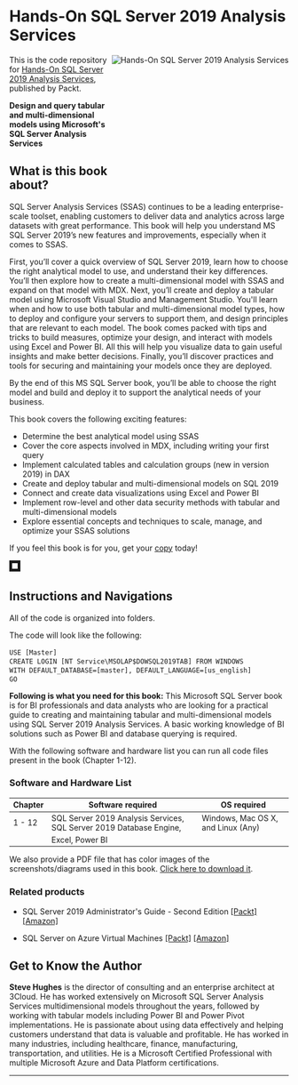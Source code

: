 # Hands-On SQL Server 2019 Analysis Services

<a href="https://www.packtpub.com/product/hands-on-sql-server-2019-analysis-services/9781800204768?utm_source=github&utm_medium=repository&utm_campaign=9781800204768"><img src="https://static.packt-cdn.com/products/9781800204768/cover/smaller" alt="Hands-On SQL Server 2019 Analysis Services" height="256px" align="right"></a>

This is the code repository for [Hands-On SQL Server 2019 Analysis Services](https://www.packtpub.com/product/hands-on-sql-server-2019-analysis-services/9781800204768?utm_source=github&utm_medium=repository&utm_campaign=9781800208919), published by Packt.

**Design and query tabular and multi-dimensional models using Microsoft's SQL Server Analysis Services**

## What is this book about?
SQL Server Analysis Services (SSAS) continues to be a leading enterprise-scale toolset, enabling customers to deliver data and analytics across large datasets with great performance. This book will help you understand MS SQL Server 2019’s new features and improvements, especially when it comes to SSAS.

First, you’ll cover a quick overview of SQL Server 2019, learn how to choose the right analytical model to use, and understand their key differences. You’ll then explore how to create a multi-dimensional model with SSAS and expand on that model with MDX. Next, you’ll create and deploy a tabular model using Microsoft Visual Studio and Management Studio. You'll learn when and how to use both tabular and multi-dimensional model types, how to deploy and configure your servers to support them, and design principles that are relevant to each model. The book comes packed with tips and tricks to build measures, optimize your design, and interact with models using Excel and Power BI. All this will help you visualize data to gain useful insights and make better decisions. Finally, you’ll discover practices and tools for securing and maintaining your models once they are deployed.

By the end of this MS SQL Server book, you’ll be able to choose the right model and build and deploy it to support the analytical needs of your business.

This book covers the following exciting features: 
* Determine the best analytical model using SSAS
* Cover the core aspects involved in MDX, including writing your first query
* Implement calculated tables and calculation groups (new in version 2019) in DAX
* Create and deploy tabular and multi-dimensional models on SQL 2019
* Connect and create data visualizations using Excel and Power BI
* Implement row-level and other data security methods with tabular and multi-dimensional models
* Explore essential concepts and techniques to scale, manage, and optimize your SSAS solutions

If you feel this book is for you, get your [copy](https://www.amazon.com/dp/B08GYNR9DR) today!

<a href="https://www.packtpub.com/?utm_source=github&utm_medium=banner&utm_campaign=GitHubBanner"><img src="https://raw.githubusercontent.com/PacktPublishing/GitHub/master/GitHub.png" alt="https://www.packtpub.com/" border="5" /></a>

## Instructions and Navigations
All of the code is organized into folders.

The code will look like the following:
```
USE [Master]
CREATE LOGIN [NT Service\MSOLAP$DOWSQL2019TAB] FROM WINDOWS
WITH DEFAULT_DATABASE=[master], DEFAULT_LANGUAGE=[us_english]
GO

```

**Following is what you need for this book:**
This Microsoft SQL Server book is for BI professionals and data analysts who are looking for a practical guide to creating and maintaining tabular and multi-dimensional models using SQL Server 2019 Analysis Services. A basic working knowledge of BI solutions such as Power BI and database querying is required.

With the following software and hardware list you can run all code files present in the book (Chapter 1-12).

### Software and Hardware List

| Chapter  | Software required                                                                    | OS required                        |
| -------- | -------------------------------------------------------------------------------------| -----------------------------------|
| 1 - 12   |   SQL Server 2019 Analysis Services,  SQL Server 2019 Database Engine,  		          | Windows, Mac OS X, and Linux (Any) |
|          |   Excel, Power BI                                                                    |                                    |

We also provide a PDF file that has color images of the screenshots/diagrams used in this book. [Click here to download it](https://static.packt-cdn.com/downloads/9781800204768_ColorImages.pdf).


### Related products <Other books you may enjoy>
* SQL Server 2019 Administrator's Guide - Second Edition [[Packt]](https://www.packtpub.com/product/sql-server-2019-administrator-s-guide-second-edition/9781789954326) [[Amazon]](https://www.amazon.com/dp/1789954320)

* SQL Server on Azure Virtual Machines [[Packt]](https://www.packtpub.com/product/sql-server-on-azure-virtual-machines/9781800204591) [[Amazon]](https://www.amazon.com/dp/1800204590)

## Get to Know the Author
**Steve Hughes** 
 is the director of consulting and an enterprise architect at 3Cloud. He has worked extensively on Microsoft SQL Server Analysis Services multidimensional models throughout the years, followed by working with tabular models including Power BI and Power Pivot implementations. He is passionate about using data effectively and helping customers understand that data is valuable and profitable. He has worked in many industries, including healthcare, finance, manufacturing, transportation, and utilities. He is a Microsoft Certified Professional with multiple Microsoft Azure and Data Platform certifications.
 
 --------------------------------------------------------------------------------------------------------------------------------------------------------------------------------
